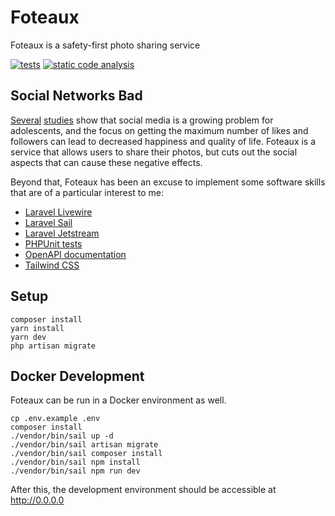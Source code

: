 # Foteaux

Foteaux is a safety-first photo sharing service

[![tests](https://github.com/amsoell/foteaux/actions/workflows/tests.yml/badge.svg)](https://github.com/amsoell/foteaux/actions/workflows/tests.yml)
[![static code analysis](https://github.com/amsoell/foteaux/actions/workflows/analysis.yml/badge.svg)](https://github.com/amsoell/foteaux/actions/workflows/analysis.yml)

## Social Networks Bad

[Several](https://www.researchgate.net/publication/344195460_Getting_Fewer_Likes_Than_Others_on_Social_Media_Elicits_Emotional_Distress_Among_Victimized_Adolescents) [studies](https://journals.sagepub.com/doi/abs/10.1177/0956797616645673) show that social media is a growing problem for adolescents, and the focus on getting the maximum number of likes and followers can lead to decreased happiness and quality of life. Foteaux is a service that allows users to share their photos, but cuts out the social aspects that can cause these negative effects.

Beyond that, Foteaux has been an excuse to implement some software skills that are of a particular interest to me:

+ [Laravel Livewire](https://laravel-livewire.com)
+ [Laravel Sail](https://laravel.com/docs/sail)
+ [Laravel Jetstream](https://jetstream.laravel.com)
+ [PHPUnit tests](https://phpunit.de)
+ [OpenAPI documentation](https://swagger.io/resources/open-api/)
+ [Tailwind CSS](https://tailwindcss.com)

## Setup

```
composer install
yarn install
yarn dev
php artisan migrate
```

## Docker Development

Foteaux can be run in a Docker environment as well.

```
cp .env.example .env
composer install
./vendor/bin/sail up -d
./vendor/bin/sail artisan migrate
./vendor/bin/sail composer install
./vendor/bin/sail npm install
./vendor/bin/sail npm run dev
```

After this, the development environment should be accessible at http://0.0.0.0
